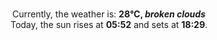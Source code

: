 <p  align="center"><br/>Currently, the weather is: <b> 28°C, <i>broken clouds</i></b></br>Today, the sun rises at <b>05:52</b> and sets at <b>18:29</b>.</p>